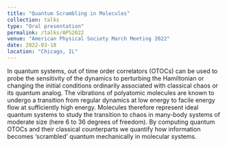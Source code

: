 ```yaml
---
title: "Quantum Scrambling in Molecules"
collection: talks
type: "Oral presentation"
permalink: /talks/APS2022
venue: "American Physical Society March Meeting 2022"
date: 2022-03-18
location: "Chicago, IL"
---
```


In quantum systems, out of time order correlators (OTOCs) can be used to probe the sensitivity of the dynamics to perturbing the Hamiltonian or changing the initial conditions ordinarily associated with classical chaos or its quantum analog. The vibrations of polyatomic molecules are known to undergo a transition from regular dynamics at low energy to facile energy flow at sufficiently high energy. Molecules therefore represent ideal quantum systems to study the transition to chaos in many-body systems of moderate size (here 6 to 36 degrees of freedom). By computing quantum OTOCs and their classical counterparts we quantify how information becomes ‘scrambled’ quantum mechanically in molecular systems.
